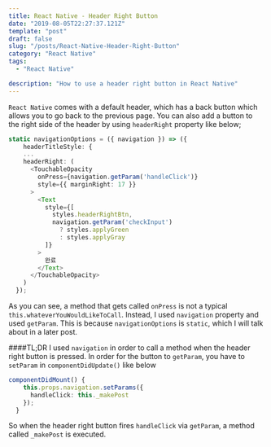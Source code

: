 ```yaml
---
title: React Native - Header Right Button
date: "2019-08-05T22:27:37.121Z"
template: "post"
draft: false
slug: "/posts/React-Native-Header-Right-Button"
category: "React Native"
tags:
  - "React Native"

description: "How to use a header right button in React Native"
---
```


`React Native` comes with a default header, which has a back button which allows you to go back to the previous page. You can also add a button to the right side of the header by using `headerRight` property like below;

```typescript
static navigationOptions = ({ navigation }) => ({
    headerTitleStyle: {
    ...
    headerRight: (
      <TouchableOpacity
        onPress={navigation.getParam('handleClick')}
        style={{ marginRight: 17 }}
      >
        <Text
          style={[
            styles.headerRightBtn,
            navigation.getParam('checkInput')
              ? styles.applyGreen
              : styles.applyGray
          ]}
        >
          완료
        </Text>
      </TouchableOpacity>
    )
  });
```

As you can see, a method that gets called `onPress` is not a typical `this.whateverYouWouldLikeToCall`. Instead, I used `navigation` property and used `getParam`. This is because `navigationOptions` is `static`, which I will talk about in a later post.

####TL;DR
I used `navigation` in order to call a method when the header right button is pressed.
In order for the button to `getParam`, you have to `setParam` in `componentDidUpdate()` like below

```typescript
componentDidMount() {
    this.props.navigation.setParams({
      handleClick: this._makePost
    });
  }
```

So when the header right button fires `handleClick` via `getParam`, a method called `_makePost` is executed.
